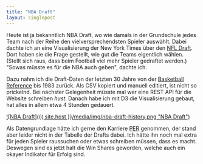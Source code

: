 ```yaml
---
title: "NBA Draft"
layout: singlepost
---
```


Heute ist ja bekanntlich NBA Draft, wo wie damals in der Grundschule jedes Team nach der Reihe den vielversprechendsten Spieler auswählt. Dabei dachte ich an eine Visualisierung der New York Times über den [NFL Draft](http://www.nytimes.com/interactive/2013/04/25/sports/football/picking-the-best-in-the-nfl-draft.html). Dort haben sie die Frage gestellt, wie gut die Teams eigentlich wählen. (Stellt sich raus, dass beim Football viel mehr Spieler gedraftet werden.) "Sowas müsste es für die NBA auch geben", dachte ich.

Dazu nahm ich die Draft-Daten der letzten 30 Jahre von der [Basketball Reference](http://basketball-reference.com) bis 1983 zurück. Als CSV kopiert und manuell editiert, ist nicht so prickelnd. Bei nächster Gelegenheit müsste mal wer eine REST API für die Website schreiben *hust*. Danach habe ich mit D3 die Visualisierung gebaut, hat alles in allem etwa 4 Stunden gedauert.

[![NBA Draft]({{ site.host }}/media/img/nba-draft-history.png "NBA Draft")]({{site.host}}/nba-draft-history/)

Als Datengrundlage hätte ich gerne den Karriere [PER](http://en.wikipedia.org/wiki/Player_efficiency_rating) genommen, der stand aber leider nicht in der Tabelle der Drafts dabei. Ich hätte ihn noch mal extra für jeden Spieler raussuchen oder etwas schreiben müssen, dass es macht. Deswegen sind es jetzt halt die Win Shares geworden, welche auch ein okayer Indikator für Erfolg sind.